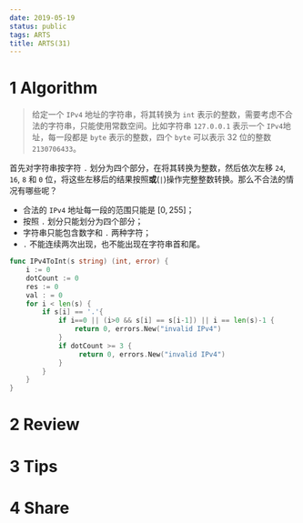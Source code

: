 ```yaml
---
date: 2019-05-19
status: public
tags: ARTS
title: ARTS(31)
---
```


# 1 Algorithm
> 给定一个 `IPv4` 地址的字符串，将其转换为 `int` 表示的整数，需要考虑不合法的字符串，只能使用常数空间。比如字符串 `127.0.0.1` 表示一个 `IPv4`地址，每一段都是 `byte` 表示的整数，四个 `byte` 可以表示 32 位的整数 `2130706433`。

首先对字符串按字符 `.` 划分为四个部分，在将其转换为整数，然后依次左移 `24`, `16`, `8` 和 `0` 位，将这些左移后的结果按照**或**(`|`)操作完整整数转换。那么不合法的情况有哪些呢？
- 合法的 `IPv4` 地址每一段的范围只能是 $[0, 255]$；
- 按照 `.` 划分只能划分为四个部分；
- 字符串只能包含数字和 `.` 两种字符；
- `.` 不能连续两次出现，也不能出现在字符串首和尾。

```go
func IPv4ToInt(s string) (int, error) {
    i := 0
    dotCount := 0
    res := 0
    val : = 0
    for i < len(s) {
        if s[i] == '.'{
            if i==0 || (i>0 && s[i] == s[i-1]) || i == len(s)-1 {
                return 0, errors.New("invalid IPv4")
            }
            if dotCount >= 3 {
                 return 0, errors.New("invalid IPv4")
            }
        }
    }
}
```
# 2 Review

# 3 Tips

# 4 Share